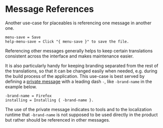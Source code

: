 # Message References

Another use-case for placeables is referencing one message in another one.

```
menu-save = Save
help-menu-save = Click "{ menu-save }" to save the file.
```

Referencing other messages generally helps to keep certain translations
consistent across the interface and makes maintenance easier.

It is also particularly handy for keeping branding separated from the rest of
the translations, so that it can be changed easily when needed, e.g. during
the build process of the application. This use-case is best served by
defining a [private message](private.html) with a leading dash `-`, like
`-brand-name` in the example below.

```
-brand-name = Firefox
installing = Installing { -brand-name }.
```

The use of the private message indicates to tools and to the localization
runtime that `-brand-name` is not supposed to be used directly in the product
but rather should be referenced in other messages.
